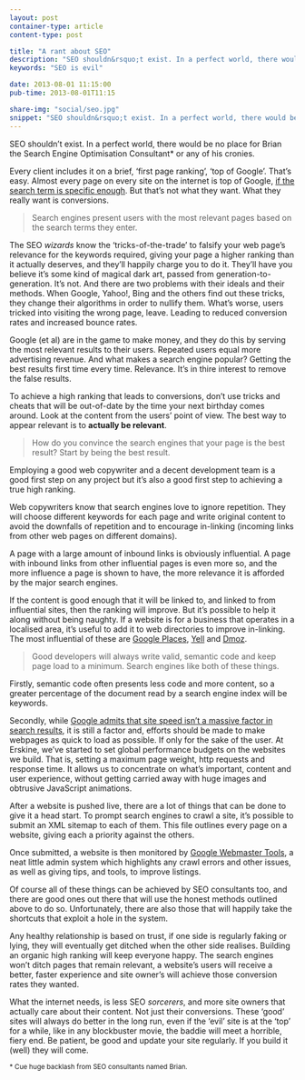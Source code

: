 ```yaml
---
layout: post
container-type: article
content-type: post

title: "A rant about SEO"
description: "SEO shouldn&rsquo;t exist. In a perfect world, there would be no place for Brian the Search Engine Optimisation Consultant or any of his cronies."
keywords: "SEO is evil"

date: 2013-08-01 11:15:00
pub-time: 2013-08-01T11:15

share-img: "social/seo.jpg"
snippet: "SEO shouldn&rsquo;t exist. In a perfect world, there would be no place for Brian the Search Engine Optimisation Consultant or any of his&nbsp;cronies."
---
```


SEO shouldn&rsquo;t exist. In a perfect world, there would be no place for Brian the Search Engine Optimisation Consultant* or any of his&nbsp;cronies.

Every client includes it on a brief, &lsquo;first page ranking&rsquo;, &lsquo;top of Google&rsquo;. That&rsquo;s easy. Almost every page on every site on the internet is top of Google, [if the search term is specific enough](https://www.google.com/search?q=mat+hayward+nottingham). But that&rsquo;s not what they want. What they really want is conversions.

> Search engines present users with the most relevant pages based on the search terms they enter.

The SEO _wizards_ know the &lsquo;tricks-of-the-trade&rsquo; to falsify your web page&rsquo;s relevance for the keywords required, giving your page a higher ranking than it actually deserves, and they&rsquo;ll happily charge you to do it. They&rsquo;ll have you believe it&rsquo;s some kind of magical dark art, passed from generation-to-generation. It&rsquo;s not. And there are two problems with their ideals and their methods. When Google, Yahoo!, Bing and the others find out these tricks, they change their algorithms in order to nullify them. What&rsquo;s worse, users tricked into visiting the wrong page, leave. Leading to reduced conversion rates and increased bounce rates.

Google (et al) are in the game to make money, and they do this by serving the most relevant results to their users. Repeated users equal more advertising revenue. And what makes a search engine popular? Getting the best results first time every time. Relevance. It&rsquo;s in thire interest to remove the false results.

To achieve a high ranking that leads to conversions, don&rsquo;t use tricks and cheats that will be out-of-date by the time your next birthday comes around. Look at the content from the users&rsquo; point of view. The best way to appear relevant is to **actually be&nbsp;relevant**.

> How do you convince the search engines that your page is the best result? Start by being the best result.

Employing a good web copywriter and a decent development team is a good first step on any project but it&rsquo;s also a good first step to achieving a true high ranking.

Web copywriters know that search engines love to ignore repetition. They will choose different keywords for each page and write original content to avoid the downfalls of repetition and to encourage in-linking (incoming links from other web pages on different domains).

A page with a large amount of inbound links is obviously influential. A page with inbound links from other influential pages is even more so, and the more influence a page is shown to have, the more relevance it is afforded by the major search engines.

If the content is good enough that it will be linked to, and linked to from influential sites, then the ranking will improve. But it&rsquo;s possible to help it along without being naughty. If a website is for a business that operates in a localised area, it&rsquo;s useful to add it to web directories to improve in-linking. The most influential of these are [Google Places](http://www.google.co.uk/business/placesforbusiness/), [Yell](http://yell.com) and [Dmoz](http://dmoz.org).

> Good developers will always write valid, semantic code and keep page load to a minimum. Search engines like both of these things.

Firstly, semantic code often presents less code and more content, so a greater percentage of the document read by a search engine index will be keywords.

Secondly, while [Google admits that site speed isn&rsquo;t a massive factor in search results](http://googlewebmastercentral.blogspot.co.uk/2010/04/using-site-speed-in-web-search-ranking.html), it is still a factor and, efforts should be made to make webpages as quick to load as possible. If only for the sake of the user. At Erskine, we&rsquo;ve started to set global performance budgets on the websites we build. That is, setting a maximum page weight, http requests and response time. It allows us to concentrate on what&rsquo;s important, content and user experience, without getting carried away with huge images and obtrusive JavaScript animations.

After a website is pushed live, there are a lot of things that can be done to give it a head start. To prompt search engines to crawl a site, it&rsquo;s possible to submit an XML sitemap to each of them. This file outlines every page on a website, giving each a priority against the others.

Once submitted, a website is then monitored by [Google Webmaster Tools](http://www.google.com/webmasters/tools/), a neat little admin system which highlights any crawl errors and other issues, as well as giving tips, and tools, to improve listings.

Of course all of these things can be achieved by SEO consultants too, and there are good ones out there that will use the honest methods outlined above to do so. Unfortunately, there are also those that will happily take the shortcuts that exploit a hole in the system.

Any healthy relationship is based on trust, if one side is regularly faking or lying, they will eventually get ditched when the other side realises. Building an organic high ranking will keep everyone happy. The search engines won&rsquo;t ditch pages that remain relevant, a website&rsquo;s users will receive a better, faster experience and site owner&rsquo;s will achieve those conversion rates they wanted.

What the internet needs, is less SEO _sorcerers_, and more site owners that actually care about their content. Not just their conversions. These &lsquo;good&rsquo; sites will always do better in the long run, even if the &lsquo;evil&rsquo; site is at the &lsquo;top&rsquo; for a while, like in any blockbuster movie, the baddie will meet a horrible, fiery end. Be patient, be good and update your site regularly. If you build it (well) they will come.

<small>* Cue huge backlash from SEO consultants named Brian.</small>